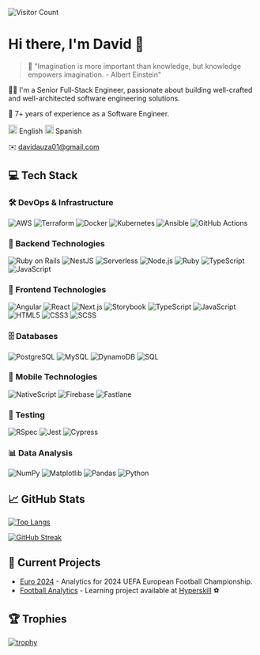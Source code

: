 ![Visitor Count](https://komarev.com/ghpvc/?username=davidauza-engineer&color=green)

# Hi there, I'm David 👋

> 💬 "Imagination is more important than knowledge, but knowledge empowers
> imagination. - Albert Einstein"

👨‍💻 I'm a Senior Full-Stack Engineer, passionate about building well-crafted and
well-architected software engineering solutions.

💼 7+ years of experience as a Software Engineer.

<img src="https://raw.githubusercontent.com/hjnilsson/country-flags/master/png100px/gb.png" alt="English" width="18"/> English
<img src="https://raw.githubusercontent.com/hjnilsson/country-flags/master/png100px/es.png" alt="Spanish" width="18"/> Spanish

✉️ [davidauza01@gmail.com](mailto:davidauza01@gmail.com)

## 💻 Tech Stack

### 🛠️ DevOps & Infrastructure

![AWS](https://img.shields.io/badge/AWS-FF9900?style=flat&logo=amazonwebservices&logoColor=white)
![Terraform](https://img.shields.io/badge/Terraform-623CE4?style=flat&logo=Terraform&logoColor=white)
![Docker](https://img.shields.io/badge/Docker-2496ED?style=flat&logo=Docker&logoColor=white)
![Kubernetes](https://img.shields.io/badge/Kubernetes-326CE5?style=flat&logo=Kubernetes&logoColor=white)
![Ansible](https://img.shields.io/badge/Ansible-EE0000?style=flat&logo=Ansible&logoColor=white)
![GitHub Actions](https://img.shields.io/badge/GitHub_Actions-2088FF?style=flat&logo=GitHub-Actions&logoColor=white)

### 🔧 Backend Technologies

![Ruby on Rails](https://img.shields.io/badge/Ruby_on_Rails-CC0000?style=flat&logo=Ruby-on-Rails&logoColor=white)
![NestJS](https://img.shields.io/badge/NestJS-E0234E?style=flat&logo=NestJS&logoColor=white)
![Serverless](https://img.shields.io/badge/Serverless-FD5750?style=flat&logo=Serverless&logoColor=white)
![Node.js](https://img.shields.io/badge/Node.js-339933?style=flat&logo=Node.js&logoColor=white)
![Ruby](https://img.shields.io/badge/Ruby-CC342D?style=flat&logo=Ruby&logoColor=white)
![TypeScript](https://img.shields.io/badge/TypeScript-3178C6?style=flat&logo=TypeScript&logoColor=white)
![JavaScript](https://img.shields.io/badge/JavaScript-F7DF1E?style=flat&logo=JavaScript&logoColor=black)

### 🎨 Frontend Technologies

![Angular](https://img.shields.io/badge/Angular-DD0031?style=flat&logo=Angular&logoColor=white)
![React](https://img.shields.io/badge/React-61DAFB?style=flat&logo=React&logoColor=black)
![Next.js](https://img.shields.io/badge/Next.js-000000?style=flat&logo=Next.js&logoColor=white)
![Storybook](https://img.shields.io/badge/Storybook-FF4785?style=flat-square&logo=storybook&logoColor=white)
![TypeScript](https://img.shields.io/badge/TypeScript-3178C6?style=flat&logo=TypeScript&logoColor=white)
![JavaScript](https://img.shields.io/badge/JavaScript-F7DF1E?style=flat&logo=JavaScript&logoColor=black)
![HTML5](https://img.shields.io/badge/HTML5-E34F26?style=flat&logo=html5&logoColor=white)
![CSS3](https://img.shields.io/badge/CSS3-1572B6?style=flat&logo=css3&logoColor=white)
![SCSS](https://img.shields.io/badge/SCSS-CC6699?style=flat&logo=sass&logoColor=white)

### 🗄️ Databases

![PostgreSQL](https://img.shields.io/badge/PostgreSQL-336791?style=flat&logo=PostgreSQL&logoColor=white)
![MySQL](https://img.shields.io/badge/MySQL-4479A1?style=flat&logo=MySQL&logoColor=white)
![DynamoDB](https://img.shields.io/badge/DynamoDB-4053D6?style=flat&logo=Amazon-DynamoDB&logoColor=white)
![SQL](https://img.shields.io/badge/SQL-CC2927?style=flat&logo=microsoft-sql-server&logoColor=white)

### 📱 Mobile Technologies

![NativeScript](https://img.shields.io/badge/NativeScript-3655FF?style=flat&logo=NativeScript&logoColor=white)
![Firebase](https://img.shields.io/badge/Firebase-FFCA28?style=flat&logo=Firebase&logoColor=black)
![Fastlane](https://img.shields.io/badge/Fastlane-00F200?style=flat-square&logo=fastlane&logoColor=white)

### 🧪 Testing

![RSpec](https://img.shields.io/badge/RSpec-FF0000?style=flat&logo=ruby&logoColor=white)
![Jest](https://img.shields.io/badge/Jest-C21325?style=flat&logo=jest&logoColor=white)
![Cypress](https://img.shields.io/badge/Cypress-17202C?style=flat&logo=cypress&logoColor=white)

### 📊 Data Analysis

![NumPy](https://img.shields.io/badge/NumPy-013243?style=flat&logo=NumPy&logoColor=white)
![Matplotlib](https://img.shields.io/badge/Matplotlib-3776AB?style=flat&logo=plotly&logoColor=white)
![Pandas](https://img.shields.io/badge/Pandas-150458?style=flat&logo=Pandas&logoColor=white)
![Python](https://img.shields.io/badge/Python-3776AB?style=flat&logo=Python&logoColor=white)

## 📈 GitHub Stats

[![Top Langs](https://github-readme-stats.vercel.app/api/top-langs/?username=davidauza-engineer&layout=compact&theme=tokyonight&hide=java,html,css,objective-c,scss,game+maker+language,rich+text+format,gherkin,coffeescript)](https://github.com/anuraghazra/github-readme-stats)

[![GitHub Streak](https://streak-stats.demolab.com?user=davidauza-engineer&theme=dark)](https://git.io/streak-stats)

## 🔭 Current Projects

- [Euro 2024](https://github.com/davidauza-engineer/euro-2024) - Analytics for
  2024 UEFA European Football Championship.
- [Football Analytics](https://github.com/davidauza-engineer/football-analytics) -
  Learning project available
  at [Hyperskill](https://hyperskill.org/projects/480) ⚽

## 🏆 Trophies

[![trophy](https://github-profile-trophy.vercel.app/?username=davidauza-engineer&theme=darkhub)](https://github.com/ryo-ma/github-profile-trophy)
